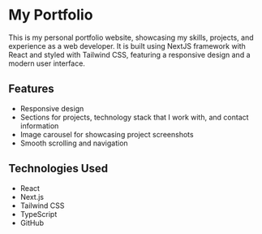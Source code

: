 # My Portfolio

This is my personal portfolio website, showcasing my skills, projects, and experience as a web developer. It is built using NextJS framework with React and styled with Tailwind CSS, featuring a responsive design and a modern user interface.


## Features
- Responsive design 
- Sections for projects, technology stack that I work with, and contact information
- Image carousel for showcasing project screenshots
- Smooth scrolling and navigation

## Technologies Used
- React
- Next.js
- Tailwind CSS
- TypeScript
- GitHub
